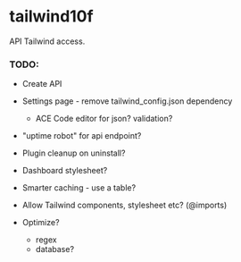 # tailwind10f

API Tailwind access.

### TODO:
- Create API
- Settings page - remove tailwind_config.json dependency
  - ACE Code editor for json? validation?

- "uptime robot" for api endpoint?
- Plugin cleanup on uninstall?
- Dashboard stylesheet?

- Smarter caching - use a table?
- Allow Tailwind components, stylesheet etc? (@imports)
- Optimize?
  - regex
  - database?
